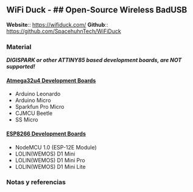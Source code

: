 ## WiFi Duck - ## Open-Source Wireless BadUSB

**Website**:: https://wifiduck.com/
**Github**:: https://github.com/SpacehuhnTech/WiFiDuck


### Material
_**DIGISPARK or other ATTINY85 based development boards, are NOT supported!**_

####  [Atmega32u4 Development Boards](https://github.com/SpacehuhnTech/WiFiDuck#atmega32u4-development-boards)

-   Arduino Leonardo
-   Arduino Micro
-   Sparkfun Pro Micro
-   CJMCU Beetle
-   SS Micro
####  [ESP8266 Development Boards](https://github.com/SpacehuhnTech/WiFiDuck#esp8266-development-boards)

-   NodeMCU 1.0 (ESP-12E Module)
-   LOLIN(WEMOS) D1 Mini
-   LOLIN(WEMOS) D1 Mini Pro
-   LOLIN(WEMOS) D1 Mini Lite

### Notas y referencias